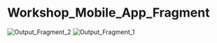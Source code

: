 # Workshop_Mobile_App_Fragment
![Output_Fragment_2](https://user-images.githubusercontent.com/75087204/136959281-481884e6-7583-4aa1-83ff-ce745ea54e00.jpeg)
![Output_Fragment_1](https://user-images.githubusercontent.com/75087204/136959287-c431e718-961c-4a92-97b3-6dab856fe545.jpeg)
